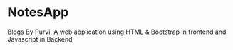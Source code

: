 # NotesApp
Blogs By Purvi, A web application using HTML &amp; Bootstrap in frontend and Javascript in Backend
